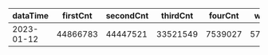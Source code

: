 |dataTime|firstCnt|secondCnt|thirdCnt|fourCnt|winCnt|vrate|wrate|
|-|-|-|-|-|-|-|-|
|2023-01-12|44866783|44447521|33521549|7539027|5721468|88.7%|12.1%|